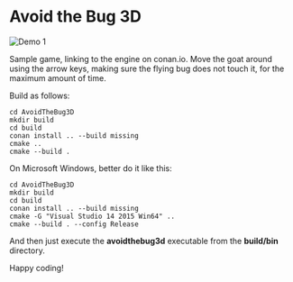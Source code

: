 Avoid the Bug 3D
=================

![Demo 1](https://cloud.githubusercontent.com/assets/875167/18656425/4781b3d0-7ef1-11e6-83de-e412d5840fec.gif)

Sample game, linking to the engine on conan.io. Move the goat around using the arrow keys, making sure the flying bug does not touch it, for the maximum amount of time.

Build as follows:

	cd AvoidTheBug3D
	mkdir build
	cd build
	conan install .. --build missing
	cmake ..
	cmake --build .

On Microsoft Windows, better do it like this:

	cd AvoidTheBug3D
	mkdir build
	cd build
	conan install .. --build missing
	cmake -G "Visual Studio 14 2015 Win64" ..
	cmake --build . --config Release

And then just execute the **avoidthebug3d** executable from the **build/bin** directory.

Happy coding!
